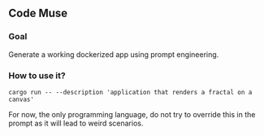 ## Code Muse

### Goal

Generate a working dockerized app using prompt engineering.

### How to use it?

```
cargo run -- --description 'application that renders a fractal on a canvas'
```

For now, the only programming language, do not try to override this in the prompt as it will lead to weird scenarios.

